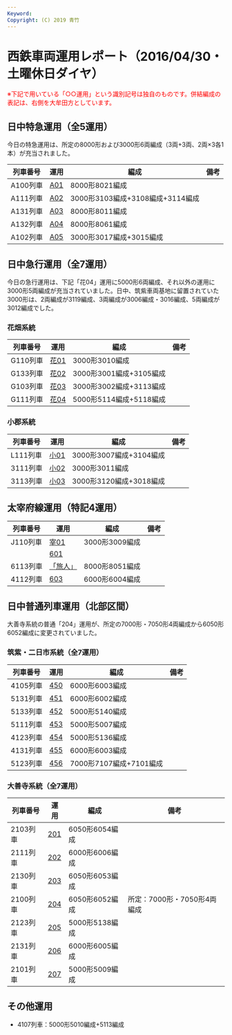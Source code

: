 ```yaml
---
Keyword: 
Copyright: (C) 2019 青竹
---
```


# 西鉄車両運用レポート（2016/04/30・土曜休日ダイヤ）

<span style="color:#FF0000;">※下記で用いている「○○運用」という識別記号は独自のものです。併結編成の表記は、右側を大牟田方としています。</span>

## 日中特急運用（全5運用）

今日の特急運用は、所定の8000形および3000形6両編成（3両+3両、2両×3各1本）が充当されました。

| 列車番号 | 運用 | 編成 | 備考 |
| --- | --- | --- | --- |
| A100列車 | [A01](https://aotake91.net/railway/nishitetsu/dia/20150928/unyoulist-holiday.htm#HA01) | 8000形8021編成 |  |
| A111列車 | [A02](https://aotake91.net/railway/nishitetsu/dia/20150928/unyoulist-holiday.htm#HA02) | 3000形3103編成+3108編成+3114編成 |  |
| A131列車 | [A03](https://aotake91.net/railway/nishitetsu/dia/20150928/unyoulist-holiday.htm#HA03) | 8000形8011編成 |  |
| A132列車 | [A04](https://aotake91.net/railway/nishitetsu/dia/20150928/unyoulist-holiday.htm#HA04) | 8000形8061編成 |  |
| A102列車 | [A05](https://aotake91.net/railway/nishitetsu/dia/20150928/unyoulist-holiday.htm#HA05) | 3000形3017編成+3015編成 |  |

## 日中急行運用（全7運用）

今日の急行運用は、下記「花04」運用に5000形6両編成、それ以外の運用に3000形5両編成が充当されていました。日中、筑紫車両基地に留置されていた3000形は、2両編成が3119編成、3両編成が3006編成・3016編成、5両編成が3012編成でした。

### 花畑系統

| 列車番号 | 運用 | 編成 | 備考 |
| --- | --- | --- | --- |
| G110列車 | [花01](https://aotake91.net/railway/nishitetsu/dia/20150928/unyoulist-holiday.htm#HG01) | 3000形3010編成 |  |
| G133列車 | [花02](https://aotake91.net/railway/nishitetsu/dia/20150928/unyoulist-holiday.htm#HG02) | 3000形3001編成+3105編成 |  |
| G103列車 | [花03](https://aotake91.net/railway/nishitetsu/dia/20150928/unyoulist-holiday.htm#HG03) | 3000形3002編成+3113編成 |  |
| G111列車 | [花04](https://aotake91.net/railway/nishitetsu/dia/20150928/unyoulist-holiday.htm#HG04) | 5000形5114編成+5118編成 |  |

### 小郡系統

| 列車番号 | 運用 | 編成 | 備考 |
| --- | --- | --- | --- |
| L111列車 | [小01](https://aotake91.net/railway/nishitetsu/dia/20150928/unyoulist-holiday.htm#HJ01) | 3000形3007編成+3104編成 |  |
| 3111列車 | [小02](https://aotake91.net/railway/nishitetsu/dia/20150928/unyoulist-holiday.htm#HJ02) | 3000形3011編成 |  |
| 3113列車 | [小03](https://aotake91.net/railway/nishitetsu/dia/20150928/unyoulist-holiday.htm#HJ03) | 3000形3120編成+3018編成 |  |

## 太宰府線運用（特記4運用）

| 列車番号 | 運用 | 編成 | 備考 |
| --- | --- | --- | --- |
| J110列車 | [宰01](https://aotake91.net/railway/nishitetsu/dia/20150928/unyoulist-holiday.htm#HL01) | 3000形3009編成 |  |
|  | [601](https://aotake91.net/railway/nishitetsu/dia/20150928/unyoulist-holiday.htm#H601) |  |  |
| 6113列車 | [「旅人」](https://aotake91.net/railway/nishitetsu/dia/20150928/unyoulist-holiday.htm#H602) | 8000形8051編成 |  |
| 4112列車 | [603](https://aotake91.net/railway/nishitetsu/dia/20150928/unyoulist-holiday.htm#H603) | 6000形6004編成 |  |

## 日中普通列車運用（北部区間）

大善寺系統の普通「204」運用が、所定の7000形・7050形4両編成から6050形6052編成に変更されていました。

### 筑紫・二日市系統（全7運用）

| 列車番号 | 運用 | 編成 | 備考 |
| --- | --- | --- | --- |
| 4105列車 | [450](https://aotake91.net/railway/nishitetsu/dia/20150928/unyoulist-holiday.htm#H450) | 6000形6003編成 |  |
| 5131列車 | [451](https://aotake91.net/railway/nishitetsu/dia/20150928/unyoulist-holiday.htm#H451) | 6000形6002編成 |  |
| 5133列車 | [452](https://aotake91.net/railway/nishitetsu/dia/20150928/unyoulist-holiday.htm#H452) | 5000形5140編成 |  |
| 5111列車 | [453](https://aotake91.net/railway/nishitetsu/dia/20150928/unyoulist-holiday.htm#H453) | 5000形5007編成 |  |
| 4123列車 | [454](https://aotake91.net/railway/nishitetsu/dia/20150928/unyoulist-holiday.htm#H454) | 5000形5136編成 |  |
| 4131列車 | [455](https://aotake91.net/railway/nishitetsu/dia/20150928/unyoulist-holiday.htm#H455) | 6000形6003編成 |  |
| 5123列車 | [456](https://aotake91.net/railway/nishitetsu/dia/20150928/unyoulist-holiday.htm#H456) | 7000形7107編成+7101編成 |  |

### 大善寺系統（全7運用）

| 列車番号 | 運用 | 編成 | 備考 |
| --- | --- | --- | --- |
| 2103列車 | [201](https://aotake91.net/railway/nishitetsu/dia/20150928/unyoulist-holiday.htm#H201) | 6050形6054編成 |  |
| 2111列車 | [202](https://aotake91.net/railway/nishitetsu/dia/20150928/unyoulist-holiday.htm#H202) | 6000形6006編成 |  |
| 2130列車 | [203](https://aotake91.net/railway/nishitetsu/dia/20150928/unyoulist-holiday.htm#H203) | 6050形6053編成 |  |
| 2100列車 | [204](https://aotake91.net/railway/nishitetsu/dia/20150928/unyoulist-holiday.htm#H204) | 6050形6052編成 | 所定：7000形・7050形4両編成 |
| 2123列車 | [205](https://aotake91.net/railway/nishitetsu/dia/20150928/unyoulist-holiday.htm#H205) | 5000形5138編成 |  |
| 2131列車 | [206](https://aotake91.net/railway/nishitetsu/dia/20150928/unyoulist-holiday.htm#H206) | 6000形6005編成 |  |
| 2101列車 | [207](https://aotake91.net/railway/nishitetsu/dia/20150928/unyoulist-holiday.htm#H207) | 5000形5009編成 |  |

## その他運用

* 4107列車：5000形5010編成+5113編成

